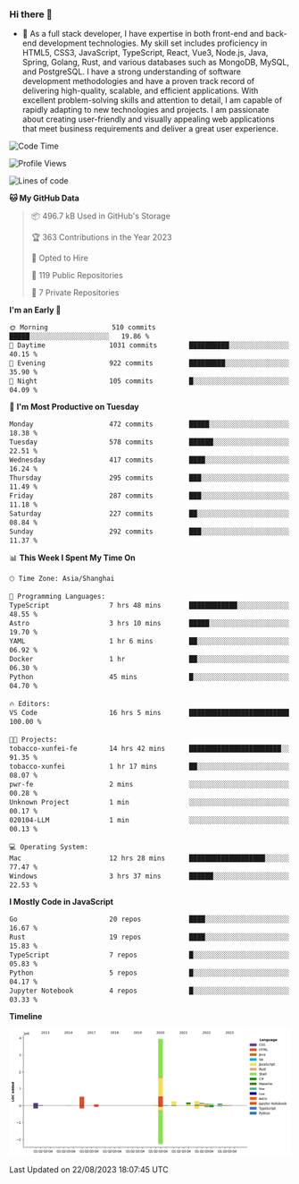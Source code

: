 ### Hi there 👋

- 🌱 As a full stack developer, I have expertise in both front-end and back-end development technologies. My skill set includes proficiency in HTML5, CSS3, JavaScript, TypeScript, React, Vue3, Node.js, Java, Spring, Golang, Rust, and various databases such as MongoDB, MySQL, and PostgreSQL. I have a strong understanding of software development methodologies and have a proven track record of delivering high-quality, scalable, and efficient applications. With excellent problem-solving skills and attention to detail, I am capable of rapidly adapting to new technologies and projects. I am passionate about creating user-friendly and visually appealing web applications that meet business requirements and deliver a great user experience.

<!--START_SECTION:waka-->
![Code Time](http://img.shields.io/badge/Code%20Time-1%2C103%20hrs%2013%20mins-blue)

![Profile Views](http://img.shields.io/badge/Profile%20Views-0-blue)

![Lines of code](https://img.shields.io/badge/From%20Hello%20World%20I%27ve%20Written-6.0%20million%20lines%20of%20code-blue)

**🐱 My GitHub Data** 

> 📦 496.7 kB Used in GitHub's Storage 
 > 
> 🏆 363 Contributions in the Year 2023
 > 
> 💼 Opted to Hire
 > 
> 📜 119 Public Repositories 
 > 
> 🔑 7 Private Repositories 
 > 
**I'm an Early 🐤** 

```text
🌞 Morning                510 commits         █████░░░░░░░░░░░░░░░░░░░░   19.86 % 
🌆 Daytime                1031 commits        ██████████░░░░░░░░░░░░░░░   40.15 % 
🌃 Evening                922 commits         █████████░░░░░░░░░░░░░░░░   35.90 % 
🌙 Night                  105 commits         █░░░░░░░░░░░░░░░░░░░░░░░░   04.09 % 
```
📅 **I'm Most Productive on Tuesday** 

```text
Monday                   472 commits         █████░░░░░░░░░░░░░░░░░░░░   18.38 % 
Tuesday                  578 commits         ██████░░░░░░░░░░░░░░░░░░░   22.51 % 
Wednesday                417 commits         ████░░░░░░░░░░░░░░░░░░░░░   16.24 % 
Thursday                 295 commits         ███░░░░░░░░░░░░░░░░░░░░░░   11.49 % 
Friday                   287 commits         ███░░░░░░░░░░░░░░░░░░░░░░   11.18 % 
Saturday                 227 commits         ██░░░░░░░░░░░░░░░░░░░░░░░   08.84 % 
Sunday                   292 commits         ███░░░░░░░░░░░░░░░░░░░░░░   11.37 % 
```


📊 **This Week I Spent My Time On** 

```text
🕑︎ Time Zone: Asia/Shanghai

💬 Programming Languages: 
TypeScript               7 hrs 48 mins       ████████████░░░░░░░░░░░░░   48.55 % 
Astro                    3 hrs 10 mins       █████░░░░░░░░░░░░░░░░░░░░   19.70 % 
YAML                     1 hr 6 mins         ██░░░░░░░░░░░░░░░░░░░░░░░   06.92 % 
Docker                   1 hr                ██░░░░░░░░░░░░░░░░░░░░░░░   06.30 % 
Python                   45 mins             █░░░░░░░░░░░░░░░░░░░░░░░░   04.70 % 

🔥 Editors: 
VS Code                  16 hrs 5 mins       █████████████████████████   100.00 % 

🐱‍💻 Projects: 
tobacco-xunfei-fe        14 hrs 42 mins      ███████████████████████░░   91.35 % 
tobacco-xunfei           1 hr 17 mins        ██░░░░░░░░░░░░░░░░░░░░░░░   08.07 % 
pwr-fe                   2 mins              ░░░░░░░░░░░░░░░░░░░░░░░░░   00.28 % 
Unknown Project          1 min               ░░░░░░░░░░░░░░░░░░░░░░░░░   00.17 % 
020104-LLM               1 min               ░░░░░░░░░░░░░░░░░░░░░░░░░   00.13 % 

💻 Operating System: 
Mac                      12 hrs 28 mins      ███████████████████░░░░░░   77.47 % 
Windows                  3 hrs 37 mins       ██████░░░░░░░░░░░░░░░░░░░   22.53 % 
```

**I Mostly Code in JavaScript** 

```text
Go                       20 repos            ████░░░░░░░░░░░░░░░░░░░░░   16.67 % 
Rust                     19 repos            ████░░░░░░░░░░░░░░░░░░░░░   15.83 % 
TypeScript               7 repos             █░░░░░░░░░░░░░░░░░░░░░░░░   05.83 % 
Python                   5 repos             █░░░░░░░░░░░░░░░░░░░░░░░░   04.17 % 
Jupyter Notebook         4 repos             █░░░░░░░░░░░░░░░░░░░░░░░░   03.33 % 
```



**Timeline**

![Lines of Code chart](https://raw.githubusercontent.com/elton/elton/main/assets/bar_graph.png)


 Last Updated on 22/08/2023 18:07:45 UTC
<!--END_SECTION:waka-->

<!--
**elton/elton** is a ✨ _special_ ✨ repository because its `README.md` (this file) appears on your GitHub profile.

Here are some ideas to get you started:

- 🔭 I’m currently working on ...
- 🌱 I’m currently learning ...
- 👯 I’m looking to collaborate on ...
- 🤔 I’m looking for help with ...
- 💬 Ask me about ...
- 📫 How to reach me: ...
- 😄 Pronouns: ...
- ⚡ Fun fact: ...
-->

